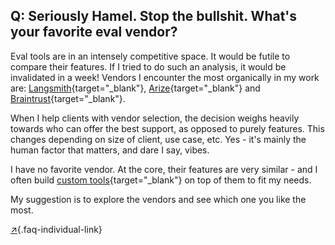## Q: Seriously Hamel.  Stop the bullshit.  What's your favorite eval vendor?

Eval tools are in an intensely competitive space.  It would be futile to compare their features.  If I tried to do such an analysis, it would be invalidated in a week!  Vendors I encounter the most organically in my work are: [Langsmith](https://www.langchain.com/langsmith){target="_blank"}, [Arize](https://arize.com/){target="_blank"} and [Braintrust](https://www.braintrust.dev/){target="_blank"}.

When I help clients with vendor selection, the decision weighs heavily towards who can offer the best support, as opposed to purely features.  This changes depending on size of client, use case, etc. Yes - it's mainly the human factor that matters, and dare I say, vibes.

I have no favorite vendor.  At the core, their features are very similar - and I often build [custom tools](https://hamel.dev/blog/posts/evals/#q-should-i-build-a-custom-annotation-tool-or-use-something-off-the-shelf){target="_blank"} on top of them to fit my needs. 

My suggestion is to explore the vendors and see which one you like the most.

[↗](/blog/posts/evals-faq/seriously-hamel-stop-the-bullshit-whats-your-favorite-eval-vendor.html){.faq-individual-link}